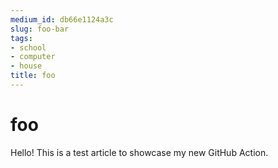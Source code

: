 ```yaml
---
medium_id: db66e1124a3c
slug: foo-bar
tags:
- school
- computer
- house
title: foo
---
```


# foo
Hello! This is a test article to showcase my new GitHub Action.
